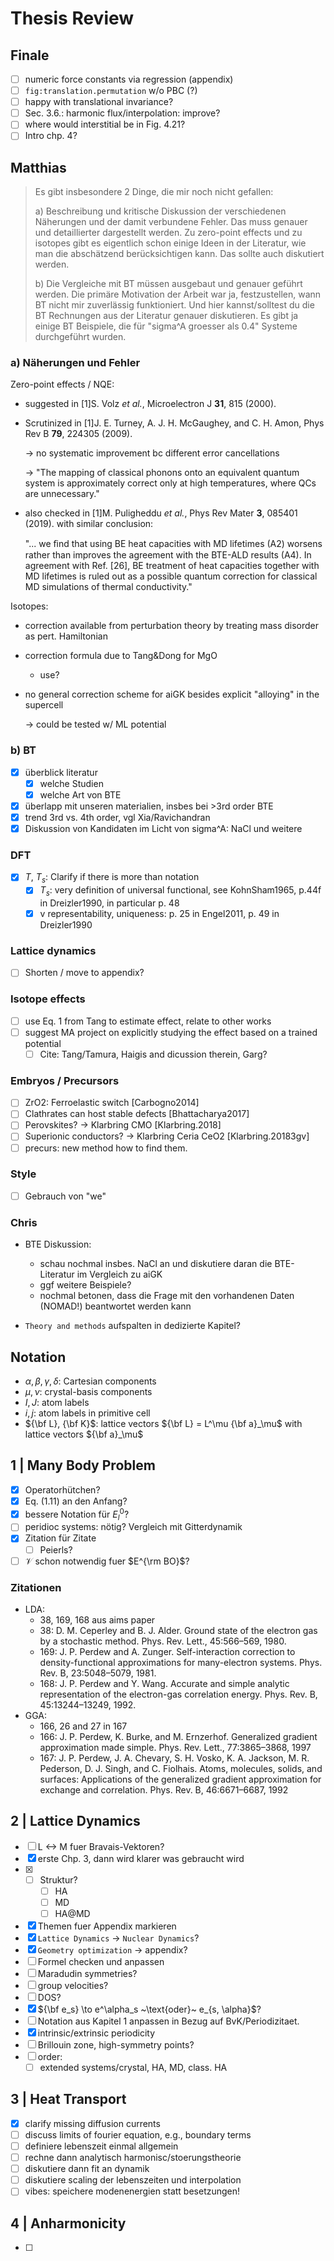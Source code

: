 Thesis Review
===

## Finale

- [ ] numeric force constants via regression (appendix)
- [ ] `fig:translation.permutation` w/o PBC (?)
- [ ] happy with translational invariance?
- [ ] Sec. 3.6.: harmonic flux/interpolation: improve?
- [ ] where would interstitial be in Fig. 4.21?
- [ ] Intro chp. 4?

## Matthias

> Es gibt insbesondere 2 Dinge, die mir noch nicht gefallen:
>
> a) Beschreibung und kritische Diskussion der verschiedenen Näherungen und der damit verbundene Fehler. Das muss genauer und detaillierter dargestellt werden. Zu zero-point effects und zu isotopes gibt es eigentlich schon einige Ideen in der Literatur, wie man die abschätzend berücksichtigen kann. Das sollte auch diskutiert werden.
>
> b) Die Vergleiche mit BT müssen ausgebaut und genauer geführt werden. Die primäre Motivation der Arbeit war ja, festzustellen, wann BT nicht mir zuverlässig funktioniert. Und hier kannst/solltest du die BT Rechnungen aus der Literatur genauer diskutieren. Es gibt ja einige BT Beispiele, die für "sigma^A groesser als 0.4" Systeme durchgeführt wurden.

### a) Näherungen und Fehler

Zero-point effects / NQE:

- suggested in     [1]S. Volz *et al.*, Microelectron J **31**, 815 (2000).  

- Scrutinized in     [1]J. E. Turney, A. J. H. McGaughey, and C. H. Amon, Phys Rev B **79**, 224305 (2009).  

  → no systematic improvement bc different error cancellations

  → "The mapping of classical phonons onto an equivalent quantum system is approximately correct only at high temperatures, where QCs are unnecessary."

- also checked in     [1]M. Puligheddu *et al.*, Phys Rev Mater **3**, 085401 (2019).  with similar conclusion:

  "... we ﬁnd that using BE heat capacities with MD lifetimes (A2) worsens rather than  improves the agreement with the BTE-ALD results (A4). In agreement with Ref. [26], BE treatment of heat capacities together with MD lifetimes is ruled out as a possible quantum correction for classical MD simulations of thermal conductivity."

Isotopes:

- correction available from perturbation theory by treating mass disorder as pert. Hamiltonian

- correction formula due to Tang&Dong for MgO

  - use?

- no general correction scheme for aiGK besides explicit "alloying" in the supercell

  → could be tested w/ ML potential

### b) BT

- [x] überblick literatur
  - [x] welche Studien
  - [x] welche Art von BTE
- [x] überlapp mit unseren materialien, insbes bei >3rd order BTE
- [x]  trend 3rd vs. 4th order, vgl Xia/Ravichandran
- [x]  Diskussion von Kandidaten im Licht von sigma^A: NaCl und weitere

### DFT

- [x] $T$, $T_s$: Clarify if there is more than notation
  - [x] $T_s$: very definition of universal functional, see KohnSham1965, p.44f in Dreizler1990, in particular p. 48
  - [x] v representability, uniqueness: p. 25 in Engel2011, p. 49 in Dreizler1990

### Lattice dynamics

- [ ] Shorten / move to appendix?

### Isotope effects

- [ ] use Eq. 1 from Tang to estimate effect, relate to other works
- [ ] suggest MA project on explicitly studying the effect based on a trained potential
  - [ ] Cite: Tang/Tamura, Haigis and dicussion therein, Garg?

### Embryos / Precursors

- [ ] ZrO2: Ferroelastic switch [Carbogno2014]
- [ ] Clathrates can host stable defects [Bhattacharya2017]
- [ ] Perovskites? -> Klarbring CMO [Klarbring.2018]
- [ ] Superionic conductors? -> Klarbring Ceria CeO2 [Klarbring.20183gv]
- [ ] precurs: new method how to find them.

### Style

- [ ] Gebrauch von "we"

### Chris

- BTE Diskussion:
  - schau nochmal insbes. NaCl an und diskutiere daran die BTE-Literatur im Vergleich zu aiGK
  - ggf weitere Beispiele?
  - nochmal betonen, dass die Frage mit den vorhandenen Daten (NOMAD!) beantwortet werden kann
  
- `Theory and methods` aufspalten in dedizierte Kapitel?

## Notation

- $\alpha, \beta, \gamma, \delta$: Cartesian components
- $\mu, \nu$: crystal-basis components
- $I, J$: atom labels
- $i, j$: atom labels in primitive cell
- ${\bf L}, {\bf K}$: lattice vectors ${\bf L} = L^\mu {\bf a}_\mu$ with lattice vectors ${\bf a}_\mu$

## 1 | Many Body Problem

- [x] Operatorhütchen?
- [x] Eq. (1.11) an den Anfang?
- [x] bessere Notation für $E^0_l$?
- [ ] peridioc systems: nötig? Vergleich mit Gitterdynamik
- [x] Zitation für Zitate
    - [ ] Peierls?
- [ ] $\mathcal V$ schon notwendig fuer $E^{\rm BO}$?

### Zitationen

- LDA:
    - 38, 169, 168 aus aims paper
    - 38: D. M. Ceperley and B. J. Alder. Ground state of the electron gas by a stochastic method. Phys. Rev. Lett., 45:566–569, 1980.
    - 169: J. P. Perdew and A. Zunger. Self-interaction correction to density-functional approximations for many-electron systems. Phys. Rev. B, 23:5048–5079, 1981.
    - 168: J. P. Perdew and Y. Wang. Accurate and simple analytic representation of the electron-gas correlation energy. Phys. Rev. B, 45:13244–13249, 1992.
- GGA:
    - 166, 26 and 27 in 167
    - 166: J. P. Perdew, K. Burke, and M. Ernzerhof. Generalized gradient approximation made simple. Phys. Rev. Lett., 77:3865–3868, 1997
    - 167: J. P. Perdew, J. A. Chevary, S. H. Vosko, K. A. Jackson, M. R. Pederson, D. J. Singh, and C. Fiolhais. Atoms, molecules, solids, and surfaces: Applications of the generalized gradient approximation for exchange and correlation. Phys. Rev. B, 46:6671–6687, 1992

## 2 | Lattice Dynamics

- [ ] L <-> M fuer Bravais-Vektoren?
- [x] erste Chp. 3, dann wird klarer was gebraucht wird
- [x] - [ ] Struktur?
    - [ ] HA
    - [ ] MD
    - [ ] HA@MD
- [x] Themen fuer Appendix markieren
- [x] `Lattice Dynamics` -> `Nuclear Dynamics`?
- [x] `Geometry optimization` -> appendix?
- [ ] Formel checken und anpassen
- [ ] Maradudin symmetries?
- [ ] group velocities?
- [ ] DOS?
- [x] ${\bf e_s} \to e^\alpha_s ~\text{oder}~ e_{s, \alpha}$?
- [ ] Notation aus Kapitel 1 anpassen in Bezug auf BvK/Periodizitaet.
- [x] intrinsic/extrinsic periodicity
- [ ] Brillouin zone, high-symmetry points?
- [ ] order:
  - [ ] extended systems/crystal, HA, MD, class. HA

## 3 | Heat Transport

- [x] clarify missing diffusion currents
- [ ] discuss limits of fourier equation, e.g., boundary terms
- [ ] definiere lebenszeit einmal allgemein
- [ ] rechne dann analytisch harmonisc/stoerungstheorie
- [ ] diskutiere dann fit an dynamik
- [ ] diskutiere scaling der lebenszeiten und interpolation
- [ ] vibes: speichere modenenergien statt besetzungen!

## 4 | Anharmonicity

- [ ] 